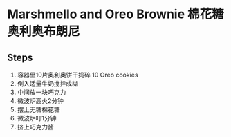 # Marshmello and Oreo Brownie 棉花糖奥利奥布朗尼

## Steps
1. 容器里10片奥利奥饼干捣碎 10 Oreo cookies
2. 倒入适量牛奶搅拌成糊
3. 中间放一块巧克力
4. 微波炉高火2分钟
5. 摆上无糖棉花糖
6. 微波炉叮1分钟
7. 挤上巧克力酱